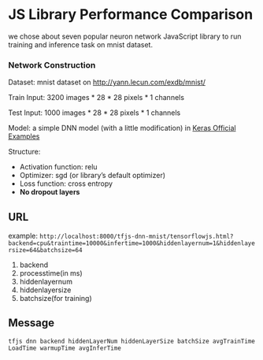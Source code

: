 #  JS Library Performance Comparison

we chose about seven popular neuron network JavaScript library to run training and inference task on mnist dataset.

### Network Construction

Dataset: mnist dataset on http://yann.lecun.com/exdb/mnist/

Train Input: 3200 images * 28 * 28 pixels * 1 channels

Test Input: 1000 images * 28 * 28 pixels * 1 channels

Model: a simple DNN model (with a little modification) in [Keras Official Examples](https://github.com/keras-team/keras/blob/master/examples/mnist_mlp.py)

Structure: 

- Activation function: relu
- Optimizer: sgd (or library’s default optimizer)
- Loss function: cross entropy 
- **No dropout layers**

## URL

example: `http://localhost:8000/tfjs-dnn-mnist/tensorflowjs.html?backend=cpu&traintime=10000&infertime=1000&hiddenlayernum=1&hiddenlayersize=64&batchsize=64`

1. backend
2. processtime(in ms)
3. hiddenlayernum
4. hiddenlayersize
5. batchsize(for training)

## Message

`tfjs dnn backend hiddenLayerNum hiddenLayerSize batchSize avgTrainTime LoadTime warmupTime avgInferTime`